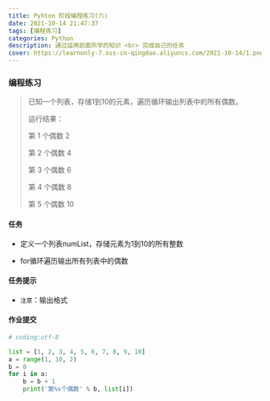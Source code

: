 ```yaml
---
title: Pyhton 阶段编程练习(六)
date: 2021-10-14 21:47:37
tags: [编程练习]
categories: Python
description: 通过运用前面所学的知识 <br> 完成自己的任务
cover: https://learnonly-7.oss-cn-qingdao.aliyuncs.com/2021-10-14/1.png
---
```


### 编程练习

> 已知一个列表，存储1到10的元素，遍历循环输出列表中的所有偶数。
>
> 运行结果：
>
> 第 1 个偶数 2
>
> 第 2 个偶数 4
>
> 第 3 个偶数 6
>
> 第 4 个偶数 8
>
> 第 5 个偶数 10

#### 任务

- 定义一个列表numList，存储元素为1到10的所有整数

- for循环遍历输出所有列表中的偶数

#### 任务提示

- `注意`：输出格式

#### 作业提交

```python
# coding:utf-8

list = [1, 2, 3, 4, 5, 6, 7, 8, 9, 10]
a = range(1, 10, 2)
b = 0
for i in a:
    b = b + 1
    print('第%s个偶数' % b, list[i])

```

